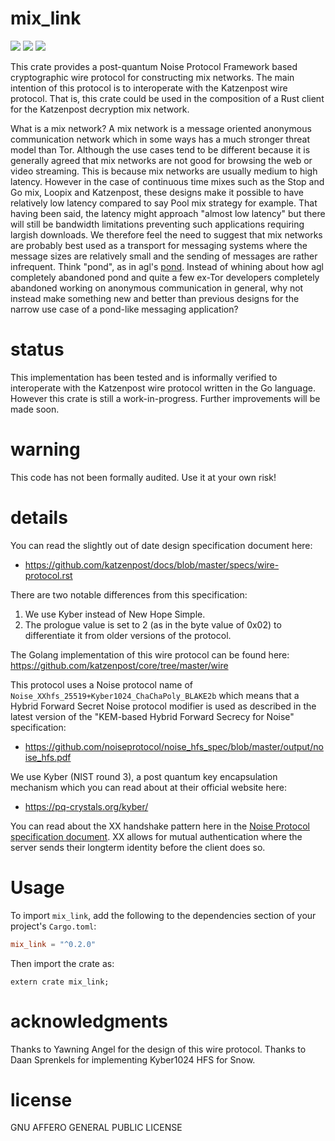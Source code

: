 
# mix_link
[![](https://travis-ci.org/sphinx-cryptography/mix_link.png?branch=master)](https://www.travis-ci.org/sphinx-cryptography/mix_link) [![](https://img.shields.io/crates/v/mix_link.svg)](https://crates.io/crates/mix_link) [![](https://docs.rs/mix_link/badge.svg)](https://docs.rs/mix_link/)


This crate provides a post-quantum Noise Protocol Framework based
cryptographic wire protocol for constructing mix networks. The main
intention of this protocol is to interoperate with the Katzenpost wire
protocol. That is, this crate could be used in the composition of a
Rust client for the Katzenpost decryption mix network.

What is a mix network?
A mix network is a message oriented anonymous communication network
which in some ways has a much stronger threat model than Tor. Although
the use cases tend to be different because it is generally agreed that
mix networks are not good for browsing the web or video streaming.
This is because mix networks are usually medium to high latency.
However in the case of continuous time mixes such as the Stop and Go
mix, Loopix and Katzenpost, these designs make it possible to have
relatively low latency compared to say Pool mix strategy for example.
That having been said, the latency might approach "almost low latency"
but there will still be bandwidth limitations preventing such applications
requiring largish downloads. We therefore feel the need to suggest that
mix networks are probably best used as a transport for messaging systems
where the message sizes are relatively small and the sending of messages
are rather infrequent. Think "pond", as in agl's [pond](https://github.com/agl/pond).
Instead of whining about how agl completely abandoned pond and quite a few
ex-Tor developers completely abandoned working on anonymous communication
in general, why not instead make something new and better than previous designs
for the narrow use case of a pond-like messaging application?

# status

This implementation has been tested and is informally verified to interoperate
with the Katzenpost wire protocol written in the Go language. However this crate
is still a work-in-progress. Further improvements will be made soon.


# warning

This code has not been formally audited. Use it at your own risk!


# details

You can read the slightly out of date design specification document here:

* https://github.com/katzenpost/docs/blob/master/specs/wire-protocol.rst

There are two notable differences from this specification:
1. We use Kyber instead of New Hope Simple.
2. The prologue value is set to 2 (as in the byte value of 0x02) to
   differentiate it from older versions of the protocol.

The Golang implementation of this wire protocol can be found here:
https://github.com/katzenpost/core/tree/master/wire

This protocol uses a Noise protocol name of ``Noise_XXhfs_25519+Kyber1024_ChaChaPoly_BLAKE2b``
which means that a Hybrid Forward Secret Noise protocol modifier is used as described in the
latest version of the "KEM-based Hybrid Forward Secrecy for Noise" specification:

* https://github.com/noiseprotocol/noise_hfs_spec/blob/master/output/noise_hfs.pdf

We use Kyber (NIST round 3), a post quantum key encapsulation mechanism which you can read
about at their official website here:

* https://pq-crystals.org/kyber/

You can read about the XX handshake pattern here in the [Noise
Protocol specification document](http://noiseprotocol.org/noise.html).
XX allows for mutual authentication where the server sends their longterm
identity before the client does so.


# Usage

To import `mix_link`, add the following to the dependencies section of
your project's `Cargo.toml`:
```toml
mix_link = "^0.2.0"
```
Then import the crate as:
```rust,no_run
extern crate mix_link;
```


# acknowledgments

Thanks to Yawning Angel for the design of this wire protocol.
Thanks to Daan Sprenkels for implementing Kyber1024 HFS for Snow.


# license

GNU AFFERO GENERAL PUBLIC LICENSE

